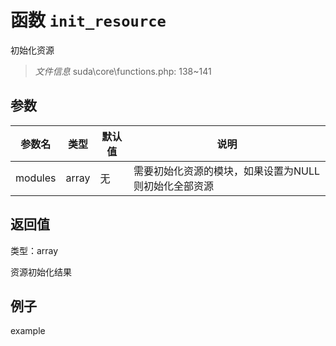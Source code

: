 # 函数 `init_resource`

初始化资源

> *文件信息* suda\core\functions.php: 138~141



## 参数


| 参数名 | 类型 | 默认值 | 说明 |
|--------|-----|-------|-------|
| modules |  array | 无 |  需要初始化资源的模块，如果设置为NULL则初始化全部资源 |



## 返回值

类型：array

 资源初始化结果



## 例子

example